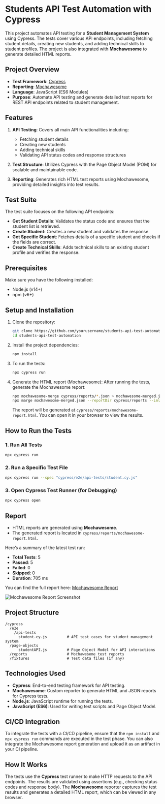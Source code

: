 # Students API Test Automation with Cypress

This project automates API testing for a **Student Management System** using Cypress. The tests cover various API endpoints, including fetching student details, creating new students, and adding technical skills to student profiles. The project is also integrated with **Mochawesome** to generate detailed HTML reports.

## Project Overview

- **Test Framework**: [Cypress](https://www.cypress.io/)
- **Reporting**: [Mochawesome](https://www.npmjs.com/package/mochawesome)
- **Language**: JavaScript (ES6 Modules)
- **Purpose**: Automate API testing and generate detailed test reports for REST API endpoints related to student management.
  
## Features

1. **API Testing**: Covers all main API functionalities including:
   - Fetching student details
   - Creating new students
   - Adding technical skills
   - Validating API status codes and response structures

2. **Test Structure**: Utilizes Cypress with the Page Object Model (POM) for scalable and maintainable code.

3. **Reporting**: Generates rich HTML test reports using Mochawesome, providing detailed insights into test results.

## Test Suite

The test suite focuses on the following API endpoints:
- **Get Student Details**: Validates the status code and ensures that the student list is retrieved.
- **Create Student**: Creates a new student and validates the response.
- **Get Specific Student**: Fetches details of a specific student and checks if the fields are correct.
- **Create Technical Skills**: Adds technical skills to an existing student profile and verifies the response.

## Prerequisites

Make sure you have the following installed:
- Node.js (v14+)
- npm (v6+)

## Setup and Installation

1. Clone the repository:
   ```bash
   git clone https://github.com/yourusername/students-api-test-automation.git
   cd students-api-test-automation
   ```

2. Install the project dependencies:
   ```bash
   npm install
   ```

3. To run the tests:
   ```bash
   npx cypress run
   ```

4. Generate the HTML report (Mochawesome):
   After running the tests, generate the Mochawesome report:
   ```bash
   npx mochawesome-merge cypress/reports/*.json > mochawesome-merged.json
   npx marge mochawesome-merged.json --reportDir cypress/reports --inline
   ```

   The report will be generated at `cypress/reports/mochawesome-report.html`. You can open it in your browser to view the results.

## How to Run the Tests

### 1. Run All Tests
   ```bash
   npx cypress run
   ```

### 2. Run a Specific Test File
   ```bash
   npx cypress run --spec "cypress/e2e/api-tests/student.cy.js"
   ```

### 3. Open Cypress Test Runner (for Debugging)
   ```bash
   npx cypress open
   ```

## Report

- HTML reports are generated using **Mochawesome**.
- The generated report is located in `cypress/reports/mochawesome-report.html`.
  
Here’s a summary of the latest test run:
- **Total Tests**: 5
- **Passed**: 5
- **Failed**: 0
- **Skipped**: 0
- **Duration**: 705 ms

You can find the full report here: [Mochawesome Report](./cypress/reports/mochawesome-report.html)

![Mochawesome Report Screenshot](path-to-your-screenshot.png)

## Project Structure

```
/cypress
  /e2e
    /api-tests
      student.cy.js         # API test cases for student management system
  /page-objects
      studentAPI.js         # Page Object Model for API interactions
  /reports                  # Mochawesome test reports
  /fixtures                 # Test data files (if any)
```

## Technologies Used

- **Cypress**: End-to-end testing framework for API testing.
- **Mochawesome**: Custom reporter to generate HTML and JSON reports for Cypress tests.
- **Node.js**: JavaScript runtime for running the tests.
- **JavaScript (ES6)**: Used for writing test scripts and Page Object Model.

## CI/CD Integration

To integrate the tests with a CI/CD pipeline, ensure that the `npm install` and `npx cypress run` commands are executed in the test phase. You can also integrate the Mochawesome report generation and upload it as an artifact in your CI pipeline.

## How It Works

The tests use the **Cypress** test runner to make HTTP requests to the API endpoints. The results are validated using assertions (e.g., checking status codes and response body). The **Mochawesome** reporter captures the test results and generates a detailed HTML report, which can be viewed in any browser.



